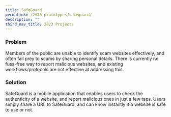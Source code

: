 ```yaml
---
title: SafeGuard
permalink: /2023-prototypes/safeguard/
description: ""
third_nav_title: 2023 Projects
---
```


### Problem
Members of the public are unable to identify scam websites effectively, and often fall prey to scams by sharing personal details. There is currently no fuss-free way to report malicious websites, and existing workflows/protocols are not effective at addressing this.

### Solution
SafeGuard is a mobile application that enables users to check the authenticity of a website, and report malicious ones in just a few taps. Users simply share a URL to SafeGuard, and can know instantly if a website is safe to use or not.